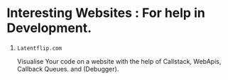 # Interesting Websites : For help in Development.

1.  `Latentflip.com`&#x20;

    Visualise Your code on a website with the help of Callstack, WebApis, Callback Queues. and (Debugger).


